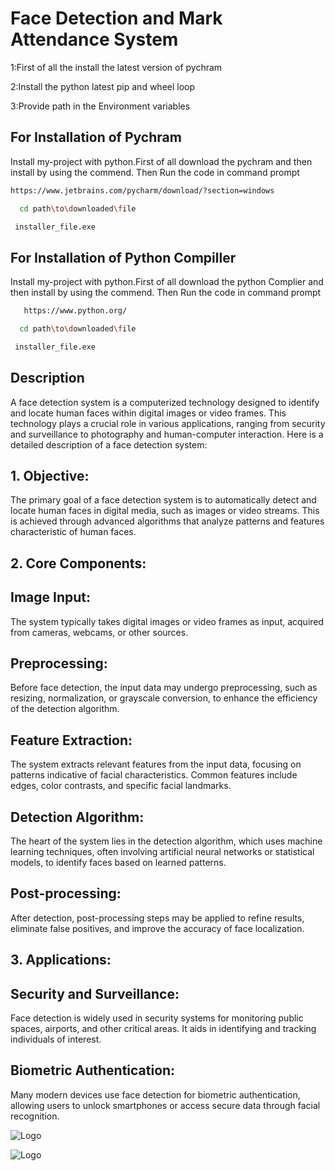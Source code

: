 
# Face Detection and Mark Attendance System

1:First of all the install the latest version of pychram 

2:Install the python latest pip and wheel loop

3:Provide path in the Environment variables



## For Installation of Pychram

Install my-project with python.First of all download the pychram and then install by using the commend.
Then Run the code in command prompt
```bash
https://www.jetbrains.com/pycharm/download/?section=windows
```

```bash
  cd path\to\downloaded\file
```
    
```bash
 installer_file.exe
```
## For Installation of Python Compiller

Install my-project with python.First of all download the python Complier and then install by using the commend.
Then Run the code in command prompt
```bash
   https://www.python.org/  
   ```
```bash
  cd path\to\downloaded\file
```

```bash
 installer_file.exe
```
## Description

A face detection system is a computerized technology designed to identify and locate human faces within digital images or video frames. This technology plays a crucial role in various applications, ranging from security and surveillance to photography and human-computer interaction. Here is a detailed description of a face detection system:

## 1. Objective:
The primary goal of a face detection system is to automatically detect and locate human faces in digital media, such as images or video streams. This is achieved through advanced algorithms that analyze patterns and features characteristic of human faces.

## 2. Core Components:

## Image Input:
The system typically takes digital images or video frames as input, acquired from cameras, webcams, or other sources.

## Preprocessing:
Before face detection, the input data may undergo preprocessing, such as resizing, normalization, or grayscale conversion, to enhance the efficiency of the detection algorithm.

##  Feature Extraction:
The system extracts relevant features from the input data, focusing on patterns indicative of facial characteristics. Common features include edges, color contrasts, and specific facial landmarks.

## Detection Algorithm:
The heart of the system lies in the detection algorithm, which uses machine learning techniques, often involving artificial neural networks or statistical models, to identify faces based on learned patterns.

## Post-processing:
After detection, post-processing steps may be applied to refine results, eliminate false positives, and improve the accuracy of face localization.

## 3. Applications:

## Security and Surveillance:
Face detection is widely used in security systems for monitoring public spaces, airports, and other critical areas. It aids in identifying and tracking individuals of interest.

## Biometric Authentication:
Many modern devices use face detection for biometric authentication, allowing users to unlock smartphones or access secure data through facial recognition.


![Logo](https://assets-global.website-files.com/5a7d17188f34de0001ef34a0/62fa66d0a3e05df0c77f5f5e_facial%20recognition%20icon.png)

![Logo](https://i.ibb.co/6BvcCJ0/1.png)
